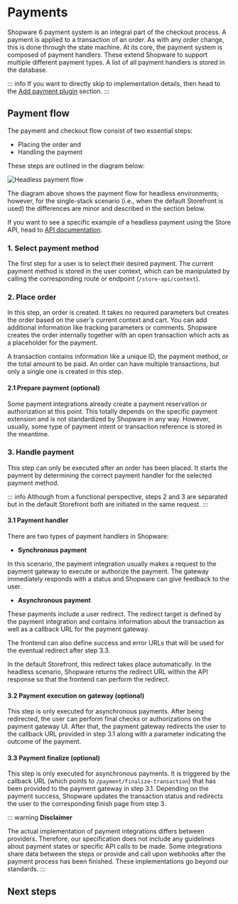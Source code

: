 # Payments

Shopware 6 payment system is an integral part of the checkout process. A payment is applied to a transaction of an order. As with any order change, this is done through the state machine. At its core, the payment system is composed of payment handlers. These extend Shopware to support multiple different payment types. A list of all payment handlers is stored in the database.

::: info
If you want to directly skip to implementation details, then head to the [Add payment plugin](../../../guides/plugins/plugins/checkout/payment/add-payment-plugin) section.
:::

## Payment flow

The payment and checkout flow consist of two essential steps:

* Placing the order and
* Handling the payment

These steps are outlined in the diagram below:

![Headless payment flow](../../../.gitbook/assets/payment-flow-headless.png)

The diagram above shows the payment flow for headless environments; however, for the single-stack scenario (i.e., when the default Storefront is used) the differences are minor and described in the section below.

If you want to see a specific example of a headless payment using the Store API, head to [API documentation](https://shopware.stoplight.io/docs/store-api/docs/guides/quick-start/handling-the-payment.md).

### 1. Select payment method

The first step for a user is to select their desired payment. The current payment method is stored in the user context, which can be manipulated by calling the corresponding route or endpoint (`/store-api/context`).

### 2. Place order

In this step, an order is created. It takes no required parameters but creates the order based on the user's current context and cart. You can add additional information like tracking parameters or comments. Shopware creates the order internally together with an open transaction which acts as a placeholder for the payment.

A transaction contains information like a unique ID, the payment method, or the total amount to be paid. An order can have multiple transactions, but only a single one is created in this step.

#### 2.1 Prepare payment (optional)

Some payment integrations already create a payment reservation or authorization at this point. This totally depends on the specific payment extension and is not standardized by Shopware in any way. However, usually, some type of payment intent or transaction reference is stored in the meantime.

### 3. Handle payment

This step can only be executed after an order has been placed. It starts the payment by determining the correct payment handler for the selected payment method.

::: info
Although from a functional perspective, steps 2 and 3 are separated but in the default Storefront both are initiated in the same request.
:::

#### 3.1 Payment handler

There are two types of payment handlers in Shopware:

* **Synchronous payment**

In this scenario, the payment integration usually makes a request to the payment gateway to execute or authorize the payment. The gateway immediately responds with a status and Shopware can give feedback to the user.

* **Asynchronous payment**

These payments include a user redirect. The redirect target is defined by the payment integration and contains information about the transaction as well as a callback URL for the payment gateway.

The frontend can also define success and error URLs that will be used for the eventual redirect after step 3.3.

In the default Storefront, this redirect takes place automatically. In the headless scenario, Shopware returns the redirect URL within the  API response so that the frontend can perform the redirect.

#### 3.2 Payment execution on gateway (optional)

This step is only executed for asynchronous payments. After being redirected, the user can perform final checks or authorizations on the payment gateway UI. After that, the payment gateway redirects the user to the callback URL provided in step 3.1 along with a parameter indicating the outcome of the payment.

#### 3.3 Payment finalize (optional)

This step is only executed for asynchronous payments. It is triggered by the callback URL (which points to `/payment/finalize-transaction`) that has been provided to the payment gateway in step 3.1. Depending on the payment success, Shopware updates the transaction status and redirects the user to the corresponding finish page from step 3.

::: warning
**Disclaimer**

The actual implementation of payment integrations differs between providers. Therefore, our specification does not include any guidelines about payment states or specific API calls to be made. Some integrations share data between the steps or provide and call upon webhooks after the payment process has been finished. These implementations go beyond our standards.
:::

## Next steps

<PageRef page="../../../guides/plugins/plugins/checkout/payment/add-payment-plugin" />
